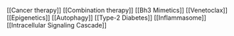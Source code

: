[[Cancer therapy]]
[[Combination therapy]]
[[Bh3 Mimetics]]
[[Venetoclax]]
[[Epigenetics]]
[[Autophagy]]
[[Type-2 Diabetes]]
[[Inflammasome]]
[[Intracellular Signaling Cascade]]
